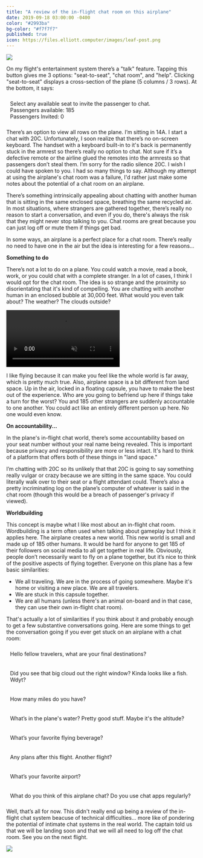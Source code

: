 ```yaml
---
title: "A review of the in-flight chat room on this airplane"
date: 2019-09-18 03:00:00 -0400
color: "#2993ba"
bg-color: "#f7f7f7"
published: true
icon: https://files.elliott.computer/images/leaf-post.png
---
```


![](https://files.elliott.computer/images/in-flight-chat-room.jpg)

On my flight's entertainment system there’s a "talk" feature. Tapping this button gives me 3 options: "seat-to-seat", "chat room", and "help". Clicking "seat-to-seat" displays a cross-section of the plane (5 columns / 3 rows). At the bottom, it says:

<p style="border: 1px dotted {{ page.color }}; padding: 10px; border-radius: 10px;">
    Select any available seat to invite the passenger to chat.<br />
    Passengers available: 185<br />
    Passengers Invited: 0
</p>

There’s an option to view all rows on the plane. I’m sitting in 14A. I start a chat with 20C. Unfortunately, I soon realize that there’s no on-screen keyboard. The handset with a keyboard built-in to it's back is permanently stuck in the armrest so there’s really no option to chat. Not sure if it’s a defective remote or the airline glued the remotes into the armrests so that passengers don’t steal them. I’m sorry for the radio silence 20C. I wish I could have spoken to you. I had so many things to say. Although my attempt at using the airplane's chat room was a failure, I'd rather just make some notes about the potential of a chat room on an airplane.

There’s something intrinsically appealing about chatting with another human that is sitting in the same enclosed space, breathing the same recycled air. In most situations, where strangers are gathered together, there’s really no reason to start a conversation, and even if you do, there's always the risk that they might never stop talking to you. Chat rooms are great because you can just log off or mute them if things get bad.

In some ways, an airplane is a perfect place for a chat room. There’s really no need to have one in the air but the idea is interesting for a few reasons...

**Something to do**

There’s not a lot to do on a plane. You could watch a movie, read a book, work, or you could chat with a complete stranger. In a lot of cases, I think I would opt for the chat room. The idea is so strange and the proximity so disorientating that it's kind of compelling. You are chatting with another human in an enclosed bubble at 30,000 feet. What would you even talk about? The weather? The clouds outside?

<p><video playsinline autoplay loop muted src="https://files.elliott.computer/videos/sea-clouds.m4v"></video></p>

I like flying because it can make you feel like the whole world is far away, which is pretty much true. Also, airplane space is a bit different from land space. Up in the air, locked in a floating capsule, you have to make the best out of the experience. Who are you going to befriend up here if things take a turn for the worst? You and 185 other strangers are suddenly accountable to one another. You could act like an entirely different person up here. No one would even know.

**On accountability...**

In the plane's in-flight chat world, there’s some accountability based on your seat number without your real name being revealed. This is important because privacy and responsibility are more or less intact. It's hard to think of a platform that offers both of these things in "land space."

I’m chatting with 20C so its unlikely that that 20C is going to say something really vulgar or crazy because we are sitting in the same space. You could literally walk over to their seat or a flight attendant could. There’s also a pretty incriminating log on the plane’s computer of whatever is said in the chat room (though this would be a breach of passenger's privacy if viewed).

**Worldbuilding**

This concept is maybe what I like most about an in-flight chat room. Wordbuilding is a term often used when talking about gameplay but I think it applies here. The airplane creates a new world. This new world is small and made up of 185 other humans. It would be hard for anyone to get 185 of their followers on social media to all get together in real life. Obviously, people don’t necessarily want to fly on a plane together, but it’s nice to think of the positive aspects of flying together. Everyone on this plane has a few basic similarities:

- We all traveling. We are in the process of going somewhere. Maybe it's home or visiting a new place. We are all travelers.
- We are stuck in this capsule together.
- We are all humans (unless there's an animal on-board and in that case, they can use their own in-flight chat room).

That's actually a lot of similarities if you think about it and probably enough to get a few substantive conversations going. Here are some things to get the conversation going if you ever get stuck on an airplane with a chat room:

<p style="border: 1px dotted {{ page.color }}; padding: 10px; border-radius: 10px;">
Hello fellow travelers, what are your final destinations?
</p>

<p style="border: 1px dotted {{ page.color }}; padding: 10px; border-radius: 10px;">
Did you see that big cloud out the right window? Kinda looks like a fish. Wdyt?
</p>

<p style="border: 1px dotted {{ page.color }}; padding: 10px; border-radius: 10px;">
How many miles do you have?
</p>

<p style="border: 1px dotted {{ page.color }}; padding: 10px; border-radius: 10px;">
What’s in the plane's water? Pretty good stuff. Maybe it's the altitude?
</p>

<p style="border: 1px dotted {{ page.color }}; padding: 10px; border-radius: 10px;">
What’s your favorite flying beverage?
</p>

<p style="border: 1px dotted {{ page.color }}; padding: 10px; border-radius: 10px;">
Any plans after this flight. Another flight?
</p>

<p style="border: 1px dotted {{ page.color }}; padding: 10px; border-radius: 10px;">
What’s your favorite airport?
</p>

<p style="border: 1px dotted {{ page.color }}; padding: 10px; border-radius: 10px;">
What do you think of this airplane chat? Do you use chat apps regularly?
</p>

Well, that’s all for now. This didn't really end up being a review of the in-flight chat system beacuse of technical difficulties... more like of pondering the potential of intimate chat systems in the real world. The captain told us that we will be landing soon and that we will all need to log off the chat room. See you on the next flight.

![](https://files.elliott.computer/images/flight-control.jpg)
